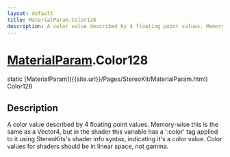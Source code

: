 ```yaml
---
layout: default
title: MaterialParam.Color128
description: A color value described by 4 floating point values. Memory-wise this is the same as a Vector4, but in the shader this variable has a '.color' tag applied to it using StereoKits's shader info syntax, indicating it's a color value. Color values for shaders should be in linear space, not gamma.
---
```

# [MaterialParam]({{site.url}}/Pages/StereoKit/MaterialParam.html).Color128

<div class='signature' markdown='1'>
static [MaterialParam]({{site.url}}/Pages/StereoKit/MaterialParam.html) Color128
</div>

## Description
A color value described by 4 floating point values. Memory-wise this is
the same as a Vector4, but in the shader this variable has a ':color'
tag applied to it using StereoKits's shader info syntax, indicating it's
a color value. Color values for shaders should be in linear space, not
gamma.

